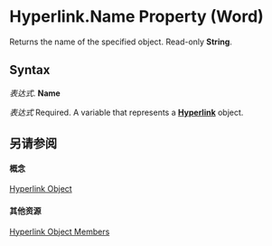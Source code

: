 
# Hyperlink.Name Property (Word)

Returns the name of the specified object. Read-only  **String**.


## Syntax

 _表达式_. **Name**

 _表达式_ Required. A variable that represents a **[Hyperlink](af785a9e-081a-e359-705f-04f490304e2e.md)** object.


## 另请参阅


#### 概念


[Hyperlink Object](af785a9e-081a-e359-705f-04f490304e2e.md)
#### 其他资源


[Hyperlink Object Members](http://msdn.microsoft.com/library/49699791-6b9c-2061-aff7-c9269747ecea%28Office.15%29.aspx)